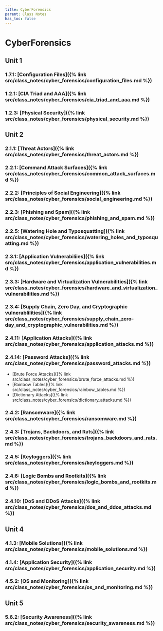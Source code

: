 ```yaml
---
title: CyberForensics
parent: Class Notes
has_toc: false
---
```

# CyberForensics

## Unit  1
### 1.7.1:  [Configuration Files]({% link src/class_notes/cyber_forensics/configuration_files.md %})
### 1.2.1:  [CIA Triad and AAA]({% link src/class_notes/cyber_forensics/cia_triad_and_aaa.md %})
### 1.2.3:  [Physical Security]({% link src/class_notes/cyber_forensics/physical_security.md %})

## Unit  2
### 2.1.1:  [Threat Actors]({% link src/class_notes/cyber_forensics/threat_actors.md %})
### 2.2.1:  [Command Attack Surfaces]({% link src/class_notes/cyber_forensics/common_attack_surfaces.md %})
### 2.2.2:  [Principles of Social Engineering]({% link src/class_notes/cyber_forensics/social_engineering.md %})
### 2.2.3:  [Phishing and Spam]({% link src/class_notes/cyber_forensics/phishing_and_spam.md %})
### 2.2.5:  [Watering Hole and Typosquatting]({% link src/class_notes/cyber_forensics/watering_holes_and_typosquatting.md %})
### 2.3.1:  [Application Vulnerabiliies]({% link src/class_notes/cyber_forensics/application_vulnerabilities.md %})
### 2.3.3:  [Hardware and Virtualization Vulnerabilities]({% link src/class_notes/cyber_forensics/hardware_and_virtualization_vulnerabilities.md %})
### 2.3.4:  [Supply Chain, Zero Day, and Cryptographic vulnerablilities]({% link src/class_notes/cyber_forensics/supply_chain_zero-day_and_cryptographic_vulnerabilities.md %})
### 2.4.11: [Application Attacks]({% link src/class_notes/cyber_forensics/application_attacks.md %})
### 2.4.14: [Password Attacks]({% link src/class_notes/cyber_forensics/password_attacks.md %})
- [Brute Force Attacks]({% link src/class_notes/cyber_forensics/brute_force_attacks.md %})
- [Rainbow Tables]({% link src/class_notes/cyber_forensics/rainbow_tables.md %})
- [Dictionary Attacks]({% link src/class_notes/cyber_forensics/dictionary_attacks.md %})

### 2.4.2:  [Ransomware]({% link src/class_notes/cyber_forensics/ransomware.md %})
### 2.4.3:  [Trojans, Backdoors, and Rats]({% link src/class_notes/cyber_forensics/trojans_backdoors_and_rats.md %})
### 2.4.5:  [Keyloggers]({% link src/class_notes/cyber_forensics/keyloggers.md %})
### 2.4.6:  [Logic Bombs and Rootkits]({% link src/class_notes/cyber_forensics/logic_bombs_and_rootkits.md %})
### 2.4.10: [DoS and DDoS Attacks]({% link src/class_notes/cyber_forensics/dos_and_ddos_attacks.md %})

## Unit  4
### 4.1.3:  [Mobile Solutions]({% link src/class_notes/cyber_forensics/mobile_solutions.md %})
### 4.1.4:  [Application Security]({% link src/class_notes/cyber_forensics/application_security.md %})
### 4.5.2:  [OS and Monitoring]({% link src/class_notes/cyber_forensics/os_and_monitoring.md %})    

## Unit  5
### 5.6.2:  [Security Awareness]({% link src/class_notes/cyber_forensics/security_awareness.md %})

<!-- # Chronologically Ordered Notes:
W.I.P. -->
